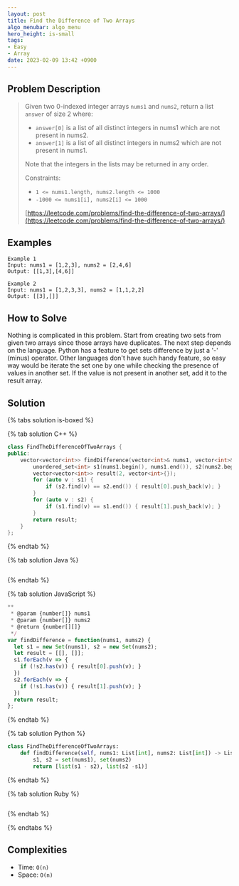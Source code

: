 ```yaml
---
layout: post
title: Find the Difference of Two Arrays
algo_menubar: algo_menu
hero_height: is-small
tags:
- Easy
- Array
date: 2023-02-09 13:42 +0900
---
```

## Problem Description
> Given two 0-indexed integer arrays `nums1` and `nums2`, return a list `answer` of size 2 where:
> - `answer[0]` is a list of all distinct integers in nums1 which are not present in nums2.
> - `answer[1]` is a list of all distinct integers in nums2 which are not present in nums1.
>
> Note that the integers in the lists may be returned in any order.
>
> Constraints:
> - `1 <= nums1.length, nums2.length <= 1000`
> - `-1000 <= nums1[i], nums2[i] <= 1000`
>
> [https://leetcode.com/problems/find-the-difference-of-two-arrays/](https://leetcode.com/problems/find-the-difference-of-two-arrays/)

## Examples
```
Example 1
Input: nums1 = [1,2,3], nums2 = [2,4,6]
Output: [[1,3],[4,6]]
```

```
Example 2
Input: nums1 = [1,2,3,3], nums2 = [1,1,2,2]
Output: [[3],[]]
```

## How to Solve
Nothing is complicated in this problem.
Start from creating two sets from given two arrays since those arrays have duplicates.
The next step depends on the language.
Python has a feature to get sets difference by just a '-' (minus) operator.
Other languages don't have such handy feature, so easy way would be iterate the set one by one while
checking the presence of values in another set.
If the value is not present in another set, add it to the result array.

## Solution

{% tabs solution is-boxed %}

{% tab solution C++ %}
```cpp
class FindTheDifferenceOfTwoArrays {
public:
    vector<vector<int>> findDifference(vector<int>& nums1, vector<int>& nums2) {
        unordered_set<int> s1(nums1.begin(), nums1.end()), s2(nums2.begin(), nums2.end());
        vector<vector<int>> result(2, vector<int>{});
        for (auto v : s1) {
            if (s2.find(v) == s2.end()) { result[0].push_back(v); }
        }
        for (auto v : s2) {
            if (s1.find(v) == s1.end()) { result[1].push_back(v); }
        }
        return result;
    }
};
```
{% endtab %}

{% tab solution Java %}
```java

```
{% endtab %}

{% tab solution JavaScript %}
```js
**
 * @param {number[]} nums1
 * @param {number[]} nums2
 * @return {number[][]}
 */
var findDifference = function(nums1, nums2) {
  let s1 = new Set(nums1), s2 = new Set(nums2);
  let result = [[], []];
  s1.forEach(v => {
    if (!s2.has(v)) { result[0].push(v); }
  })
  s2.forEach(v => {
    if (!s1.has(v)) { result[1].push(v); }
  })
  return result;
};
```
{% endtab %}

{% tab solution Python %}
```python
class FindTheDifferenceOfTwoArrays:
    def findDifference(self, nums1: List[int], nums2: List[int]) -> List[List[int]]:
        s1, s2 = set(nums1), set(nums2)
        return [list(s1 - s2), list(s2 -s1)]
```
{% endtab %}

{% tab solution Ruby %}
```ruby

```
{% endtab %}

{% endtabs %}



## Complexities
- Time: `O(n)`
- Space: `O(n)`

